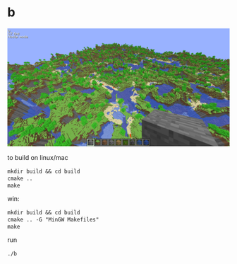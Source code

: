 # b

![image](screenshot.png)

to build on linux/mac
```
mkdir build && cd build
cmake ..
make
```
win:
```
mkdir build && cd build
cmake .. -G "MinGW Makefiles"
make
```
run
```
./b
```
